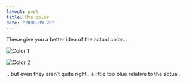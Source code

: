 ```yaml
---
layout: post
title: Ute color
date: "2008-09-28"
---
```


These give you a better idea of the actual color…

![](/images/pop/studeute/paint001.jpg "Color 1")

![](/images/pop/studeute/paint010.jpg "Color 2")

…but even they aren’t quite right…a little too blue relative to the actual.
